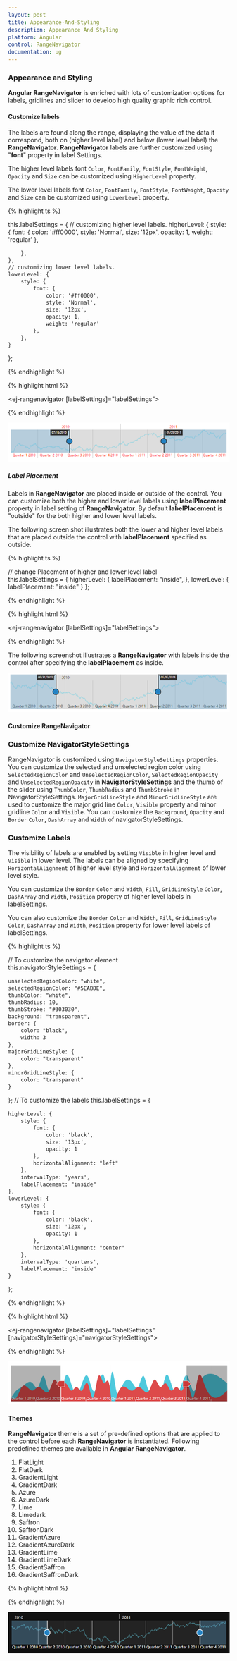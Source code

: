 ```yaml
---
layout: post
title: Appearance-And-Styling
description: Appearance And Styling
platform: Angular
control: RangeNavigator
documentation: ug
---
```


### Appearance and Styling

**Angular RangeNavigator** is enriched with lots of customization options for labels, gridlines and slider to develop high quality graphic rich control.

#### Customize labels

The labels are found along the range, displaying the value of the data it correspond, both on (higher level label) and below (lower level label) the **RangeNavigator**. **RangeNavigator** labels are further customized using "**font**" property in label Settings. 

The higher level labels font `Color`, `FontFamily`, `FontStyle`, `FontWeight`, `Opacity` and `Size` can be customized using `HigherLevel` property.

The lower level labels font `Color`, `FontFamily`, `FontStyle`, `FontWeight`, `Opacity` and `Size` can be customized using `LowerLevel` property. 


{% highlight ts %}
      
this.labelSettings = {
    // customizing higher level labels.
    higherLevel: {
        style: {
            font: {
                color: '#ff0000',
                style: 'Normal',
                size: '12px',
                opacity: 1,
                weight: 'regular'
            },

        },
    },
    // customizing lower level labels.
    lowerLevel: {
        style: {
            font: {
                color: '#ff0000',
                style: 'Normal',
                size: '12px',
                opacity: 1,
                weight: 'regular'
            },
        },
    }
};

{% endhighlight %}

{% highlight html %}

<ej-rangenavigator [labelSettings]="labelSettings">
</ej-rangenavigator>

{% endhighlight %}

![](Appearance-And-Styling_images/Appearance-And-Styling_img1.png) 


##### Label Placement

Labels in **RangeNavigator** are placed inside or outside of the control. You can customize both the higher and lower level labels using **labelPlacement** property in label setting of **RangeNavigator**. By default **labelPlacement** is "outside" for the both higher and lower level labels.

The following screen shot illustrates both the lower and higher level labels that are placed outside the control with **labelPlacement** specified as outside.

{% highlight ts %}

// change Placement of higher and lower level label             
this.labelSettings = {
    higherLevel: {
        labelPlacement: "inside",
    },
    lowerLevel: {
        labelPlacement: "inside"
    }
};

{% endhighlight %}

{% highlight html %}

<ej-rangenavigator [labelSettings]="labelSettings">
</ej-rangenavigator>

{% endhighlight %}

The following screenshot illustrates a **RangeNavigator** with labels inside the control after specifying the **labelPlacement** as inside.



![](Appearance-And-Styling_images/Appearance-And-Styling_img2.png) 

#### Customize RangeNavigator

### Customize NavigatorStyleSettings

RangeNavigator is customized using `NavigatorStyleSettings` properties. You can customize the selected and unselected region color using `SelectedRegionColor` and `UnselectedRegionColor`, `SelectedRegionOpacity` and `UnselectedRegionOpacity` in **NavigatorStyleSettings** and the thumb of the slider using `ThumbColor`, `ThumbRadius` and `ThumbStroke` in NavigatorStyleSettings.  `MajorGridLineStyle` and `MinorGridLineStyle` are used to customize the major grid line `Color`, `Visible` property and minor gridline `Color` and `Visible`. You can customize the `Background`, `Opacity` and `Border` `Color`, `DashArray` and `Width` of navigatorStyleSettings.

### Customize Labels

The visibility of labels are enabled by setting `Visible` in higher level and `Visible` in lower level. The labels can be aligned by specifying `HorizontalAlignment` of higher level style and `HorizontalAlignment` of lower level style.

You can customize the `Border` `Color` and `Width`, `Fill`, `GridLineStyle` `Color`, `DashArray` and `Width`, `Position` property of higher level labels in labelSettings.

You can also customize the `Border` `Color` and `Width`, `Fill`, `GridLineStyle` `Color`, `DashArray` and `Width`, `Position` property for lower level labels of labelSettings.


{% highlight ts %}
   
//  To customize the navigator element     
this.navigatorStyleSettings = {

    unselectedRegionColor: "white",
    selectedRegionColor: "#5EABDE",
    thumbColor: "white",
    thumbRadius: 10,
    thumbStroke: "#303030",
    background: "transparent",
    border: {
        color: "black",
        width: 3
    },
    majorGridLineStyle: {
        color: "transparent"
    },
    minorGridLineStyle: {
        color: "transparent"
    }
};
//  To customize the labels
this.labelSettings = {

    higherLevel: {
        style: {
            font: {
                color: 'black',
                size: '13px',
                opacity: 1
            },
            horizontalAlignment: "left"
        },
        intervalType: 'years',
        labelPlacement: "inside"
    },
    lowerLevel: {
        style: {
            font: {
                color: 'black',
                size: '12px',
                opacity: 1
            },
            horizontalAlignment: "center"
        },
        intervalType: 'quarters',
        labelPlacement: "inside"
    }
};

{% endhighlight %}

{% highlight html %}

<ej-rangenavigator [labelSettings]="labelSettings" [navigatorStyleSettings]="navigatorStyleSettings">
</ej-rangenavigator>

{% endhighlight %}

![](Appearance-And-Styling_images/Appearance-And-Styling_img3.png) 

#### Themes

**RangeNavigator** theme is a set of pre-defined options that are applied to the control before each **RangeNavigator** is instantiated. Following predefined themes are available in **Angular** **RangeNavigator**.

1. FlatLight
2. FlatDark
3. GradientLight 
4. GradientDark 
5. Azure                      
6. AzureDark               
7. Lime 
8. Limedark
9. Saffron
10. SaffronDark
11. GradientAzure
12. GradientAzureDark
13. GradientLime
14. GradientLimeDark
15. GradientSaffron
16. GradientSaffronDark

{% highlight html %}

<ej-rangenavigator theme="azuredark">
</ej-rangenavigator>

{% endhighlight %}



![](Appearance-And-Styling_images/Appearance-And-Styling_img4.png) 
